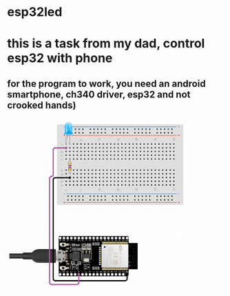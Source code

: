 # esp32led
<h1>this is a task from my dad, control esp32 with phone</h1>
<h2>for the program to work, you need an android smartphone, ch340 driver, esp32 and not crooked hands)</h2>
<img src="images/Screenshot.png">
